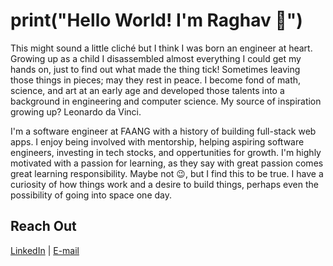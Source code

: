 <!--
**raghavthakur/raghavthakur** is a ✨ _special_ ✨ repository because its `README.md` (this file) appears on your GitHub profile.

Here are some ideas to get you started:

- 🔭 I’m currently working on ...
- 🌱 I’m currently learning ...
- 👯 I’m looking to collaborate on ...
- 🤔 I’m looking for help with ...
- 💬 Ask me about ...
- 📫 How to reach me: ...
- 😄 Pronouns: ...
- ⚡ Fun fact: ...
-->

# print("Hello World! I'm Raghav 👋")
This might sound a little cliché but I think I was born an engineer at heart. Growing up as a child I disassembled almost everything I could get my hands on, just to find out what made the thing tick! Sometimes leaving those things in pieces; may they rest in peace. I become fond of math, science, and art at an early age and developed those talents into a background in engineering and computer science. My source of inspiration growing up? Leonardo da Vinci.

I'm a software engineer at FAANG with a history of building full-stack web apps. I enjoy being involved with mentorship, helping aspiring software engineers, investing in tech stocks, and oppertunities for growth. I'm highly motivated with a passion  for learning, as they say with great passion comes great learning responsibility. Maybe not 😉, but I find this to be true. I have a curiosity of how things work and a desire to build things, perhaps even the possibility of going into space one day.

## Reach Out
[LinkedIn](https://www.linkedin.com/in/raghavthakur/) | [E-mail](mailto:raghav.thakur.rt.20@gmail.com)
